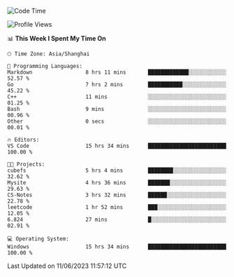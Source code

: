 <!--START_SECTION:waka-->
![Code Time](http://img.shields.io/badge/Code%20Time-983%20hrs%206%20mins-blue)

![Profile Views](http://img.shields.io/badge/Profile%20Views-0-blue)

📊 **This Week I Spent My Time On** 

```text
🕑︎ Time Zone: Asia/Shanghai

💬 Programming Languages: 
Markdown                 8 hrs 11 mins       █████████████░░░░░░░░░░░░   52.57 % 
Go                       7 hrs 2 mins        ███████████░░░░░░░░░░░░░░   45.22 % 
C++                      11 mins             ░░░░░░░░░░░░░░░░░░░░░░░░░   01.25 % 
Bash                     9 mins              ░░░░░░░░░░░░░░░░░░░░░░░░░   00.96 % 
Other                    0 secs              ░░░░░░░░░░░░░░░░░░░░░░░░░   00.01 % 

🔥 Editors: 
VS Code                  15 hrs 34 mins      █████████████████████████   100.00 % 

🐱‍💻 Projects: 
cubefs                   5 hrs 4 mins        ████████░░░░░░░░░░░░░░░░░   32.62 % 
Mysite                   4 hrs 36 mins       ███████░░░░░░░░░░░░░░░░░░   29.63 % 
CS-Notes                 3 hrs 32 mins       ██████░░░░░░░░░░░░░░░░░░░   22.78 % 
leetcode                 1 hr 52 mins        ███░░░░░░░░░░░░░░░░░░░░░░   12.05 % 
6.824                    27 mins             █░░░░░░░░░░░░░░░░░░░░░░░░   02.91 % 

💻 Operating System: 
Windows                  15 hrs 34 mins      █████████████████████████   100.00 % 
```


 Last Updated on 11/06/2023 11:57:12 UTC
<!--END_SECTION:waka-->